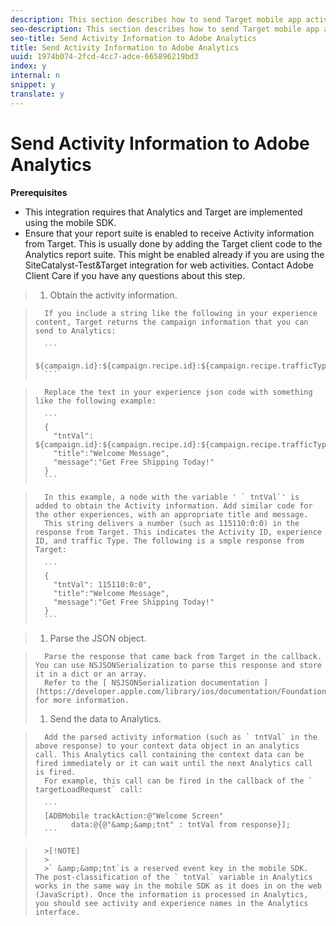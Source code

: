 ```yaml
---
description: This section describes how to send Target mobile app activity information to Adobe Analytics for postAhoc segmentation.
seo-description: This section describes how to send Target mobile app activity information to Adobe Analytics for postAhoc segmentation.
seo-title: Send Activity Information to Adobe Analytics
title: Send Activity Information to Adobe Analytics
uuid: 1974b074-2fcd-4cc7-adce-665896219bd3
index: y
internal: n
snippet: y
translate: y
---
```


# Send Activity Information to Adobe Analytics

**Prerequisites** 

* This integration requires that Analytics and Target are implemented using the mobile SDK.
* Ensure that your report suite is enabled to receive Activity information from Target. This is usually done by adding the Target client code to the Analytics report suite. This might be enabled already if you are using the SiteCatalyst-Test&amp;Target integration for web activities. Contact Adobe Client Care if you have any questions about this step.



>1. Obtain the activity information.

>       If you include a string like the following in your experience content, Target returns the campaign information that you can send to Analytics:
>    
>       ```
>       ${campaign.id}:${campaign.recipe.id}:${campaign.recipe.trafficType}
>       ```

>       Replace the text in your experience json code with something like the following example:
>    
>       ```
>       { 
>         "tntVal": ${campaign.id}:${campaign.recipe.id}:${campaign.recipe.trafficType}", 
>         "title":"Welcome Message", 
>         "message":"Get Free Shipping Today!" 
>       }
>       ```

>       In this example, a node with the variable ' ` tntVal`' is added to obtain the Activity information. Add similar code for the other experiences, with an appropriate title and message. 
>       This string delivers a number (such as 115110:0:0) in the response from Target. This indicates the Activity ID, experience ID, and traffic Type. The following is a smple response from Target:
>    
>       ```
>       { 
>         "tntVal": 115110:0:0", 
>         "title":"Welcome Message", 
>         "message":"Get Free Shipping Today!" 
>       }
>       ```

>1. Parse the JSON object.

>       Parse the response that came back from Target in the callback. You can use NSJSONSerialization to parse this response and store it in a dict or an array.
>       Refer to the [ NSJSONSerialization documentation ](https://developer.apple.com/library/ios/documentation/Foundation/Reference/NSJSONSerialization_Class/#//apple_ref/occ/clm/NSJSONSerialization/JSONObjectWithData:options:error) for more information. 
>1. Send the data to Analytics.

>       Add the parsed activity information (such as ` tntVal` in the above response) to your context data object in an analytics call. This Analytics call containing the context data can be fired immediately or it can wait until the next Analytics call is fired. 
>       For example, this call can be fired in the callback of the ` targetLoadRequest` call: 
>    
>       ```
>       [ADBMobile trackAction:@"Welcome Screen"  
>             data:@{@"&amp;&amp;tnt" : tntVal from response}];
>       ```


>       >[!NOTE]
>       >
>       >` &amp;&amp;tnt`is a reserved event key in the mobile SDK. The post-classification of the ` tntVal` variable in Analytics works in the same way in the mobile SDK as it does in on the web (JavaScript). Once the information is processed in Analytics, you should see activity and experience names in the Analytics interface. 

